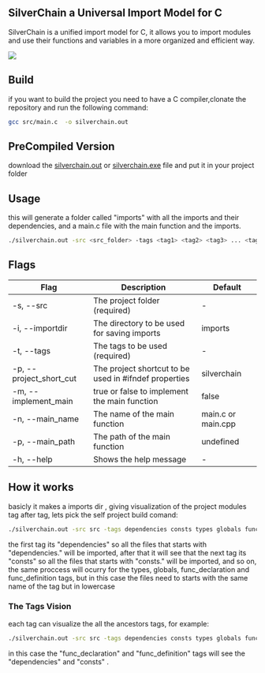 
## SilverChain a Universal Import Model for C

SilverChain is a unified import model for C, it allows you to import modules and use their functions and variables in a more organized and efficient way.

![](https://www.youtube.com/watch?v=mU4QbZATKfo)

## Build
if you want to build the project you need to have a C compiler,clonate the repository and run the following command:
```bash
gcc src/main.c  -o silverchain.out
```

## PreCompiled Version
download the [silverchain.out](https://github.com/OUIsolutions/SilverChain/releases/download/v0.02/silverchain.out) or
[silverchain.exe](https://github.com/OUIsolutions/SilverChain/releases/download/v0.02/silverchain.exe)
file and put it in your project folder


##  Usage
this will generate a folder called "imports" with all the imports and their dependencies, and a main.c file with the main function and the imports.

```bash
./silverchain.out -src <src_folder> -tags <tag1> <tag2> <tag3> ... <tagN>
```

## Flags

| Flag | Description | Default |
|------|-------------|---------|
| -s, --src | The project folder (required) | - |
| -i, --importdir | The directory to be used for saving imports | imports |
| -t, --tags | The tags to be used (required) | - |
| -p, --project_short_cut | The project shortcut to be used in #ifndef properties | silverchain |
| -m, --implement_main | true or false to implement the main function | false |
| -n, --main_name | The name of the main function | main.c or main.cpp |
| -p, --main_path | The path of the main function | undefined |
| -h, --help | Shows the help message | - |

## How it works
basicly it makes a imports dir , giving visualization of the project modules tag after tag, lets pick the self project build comand:


```bash
./silverchain.out -src src -tags dependencies consts types globals func_declaration func_definition
```
the first tag its "dependencies" so all the files that starts with "dependencies." will be imported, after that it will see that the next tag its "consts" so all the files that starts with "consts." will be imported, and so on, the same proccess will ocurry for the types, globals, func_declaration and func_definition tags, but in this case the files need to starts with the same name of the tag but in lowercase
### The Tags Vision
each tag can visualize the all the ancestors tags, for example:

```bash
./silverchain.out -src src -tags dependencies consts types globals func_declaration func_definition
```

in this case the "func_declaration" and "func_definition" tags will see the "dependencies" and "consts" .
